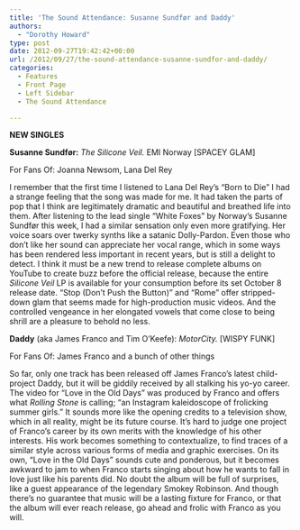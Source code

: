 ```yaml
---
title: 'The Sound Attendance: Susanne Sundfør and Daddy'
authors: 
  - "Dorothy Howard"
type: post
date: 2012-09-27T19:42:42+00:00
url: /2012/09/27/the-sound-attendance-susanne-sundfor-and-daddy/
categories:
  - Features
  - Front Page
  - Left Sidebar
  - The Sound Attendance

---
```

**NEW SINGLES**

**Susanne Sundfør:** _The Silicone Veil._ EMI Norway [SPACEY GLAM]

For Fans Of: Joanna Newsom, Lana Del Rey

I remember that the first time I listened to Lana Del Rey’s “Born to Die” I had a strange feeling that the song was made for me. It had taken the parts of pop that I think are legitimately dramatic and beautiful and breathed life into them. After listening to the lead single “White Foxes” by Norway’s Susanne Sundfør this week, I had a similar sensation only even more gratifying. Her voice soars over twerky synths like a satanic Dolly-Pardon. Even those who don’t like her sound can appreciate her vocal range, which in some ways has been rendered less important in recent years, but is still a delight to detect. I think it must be a new trend to release complete albums on YouTube to create buzz before the official release, because the entire _Silicone Veil_ LP is available for your consumption before its set October 8 release date. “Stop (Don’t Push the Button)” and “Rome” offer stripped-down glam that seems made for high-production music videos. And the controlled vengeance in her elongated vowels that come close to being shrill are a pleasure to behold no less.

**Daddy** (aka James Franco and Tim O’Keefe): _MotorCity._ [WISPY FUNK]

For Fans Of: James Franco and a bunch of other things

So far, only one track has been released off James Franco’s latest child-project Daddy, but it will be giddily received by all stalking his yo-yo career. The video for “Love in the Old Days” was produced by Franco and offers what _Rolling Stone_ is calling; “an Instagram kaleidoscope of frolicking summer girls.” It sounds more like the opening credits to a television show, which in all reality, might be its future course. It’s hard to judge one project of Franco’s career by its own merits with the knowledge of his other interests. His work becomes something to contextualize, to find traces of a similar style across various forms of media and graphic exercises. On its own, “Love in the Old Days” sounds cute and ponderous, but it becomes awkward to jam to when Franco starts singing about how he wants to fall in love just like his parents did. No doubt the album will be full of surprises, like a guest appearance of the legendary Smokey Robinson. And though there’s no guarantee that music will be a lasting fixture for Franco, or that the album will ever reach release, go ahead and frolic with Franco as you will.